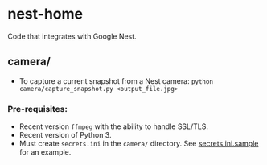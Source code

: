 # nest-home

Code that integrates with Google Nest.

## camera/

- To capture a current snapshot from a Nest camera: `python camera/capture_snapshot.py <output_file.jpg>`

### Pre-requisites:
- Recent version `ffmpeg` with the ability to handle SSL/TLS.
- Recent version of Python 3.
- Must create `secrets.ini` in the `camera/` directory. See [secrets.ini.sample](camera/secrets.ini.sample) for an example.

